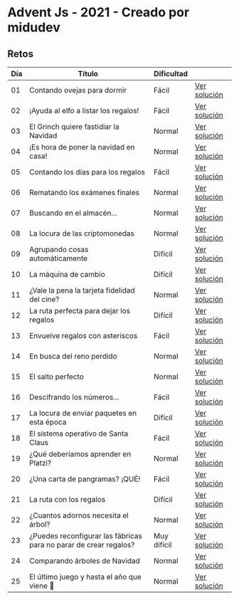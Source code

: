 # Advent Js - 2021 - Creado por midudev

## Retos

| Día | Título                                                            | Dificultad  |                                    |
| --- | ----------------------------------------------------------------- | ----------- | ---------------------------------- |
| 01  | Contando ovejas para dormir                                       | Fácil       | [Ver solución](./reto-01/index.js) |
| 02  | ¡Ayuda al elfo a listar los regalos!                              | Fácil       | [Ver solución](./reto-02/index.js)                   |
| 03  | El Grinch quiere fastidiar la Navidad                             | Normal      | [Ver solución]()                   |
| 04  | ¡Es hora de poner la navidad en casa!                             | Normal      | [Ver solución]()                   |
| 05  | Contando los días para los regalos                                | Fácil       | [Ver solución]()                   |
| 06  | Rematando los exámenes finales                                    | Normal      | [Ver solución]()                   |
| 07  | Buscando en el almacén...                                         | Normal      | [Ver solución]()                   |
| 08  | La locura de las criptomonedas                                    | Normal      | [Ver solución]()                   |
| 09  | Agrupando cosas automáticamente                                   | Difícil     | [Ver solución]()                   |
| 10  | La máquina de cambio                                              | Difícil     | [Ver solución]()                   |
| 11  | ¿Vale la pena la tarjeta fidelidad del cine?                      | Normal      | [Ver solución]()                   |
| 12  | La ruta perfecta para dejar los regalos                           | Difícil     | [Ver solución]()                   |
| 13  | Envuelve regalos con asteriscos                                   | Fácil       | [Ver solución]()                   |
| 14  | En busca del reno perdido                                         | Normal      | [Ver solución]()                   |
| 15  | El salto perfecto                                                 | Normal      | [Ver solución]()                   |
| 16  | Descifrando los números...                                        | Fácil       | [Ver solución]()                   |
| 17  | La locura de enviar paquetes en esta época                        | Difícil     | [Ver solución]()                   |
| 18  | El sistema operativo de Santa Claus                               | Fácil       | [Ver solución]()                   |
| 19  | ¿Qué deberíamos aprender en Platzi?                               | Normal      | [Ver solución]()                   |
| 20  | ¿Una carta de pangramas? ¡QUÉ!                                    | Fácil       | [Ver solución]()                   |
| 21  | La ruta con los regalos                                           | Difícil     | [Ver solución]()                   |
| 22  | ¿Cuantos adornos necesita el árbol?                               | Normal      | [Ver solución]()                   |
| 23  | ¿Puedes reconfigurar las fábricas para no parar de crear regalos? | Muy difícil | [Ver solución]()                   |
| 24  | Comparando árboles de Navidad                                     | Normal      | [Ver solución]()                   |
| 25  | El último juego y hasta el año que viene 👋                       | Normal      | [Ver solución]()                   |
